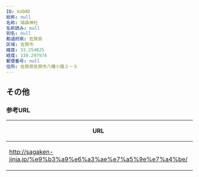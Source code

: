 ```yaml
---
ID: kUO0D
総称: null
名称: 鳩森神社
名称読み: null
別名: null
都道府県: 佐賀県
区域: 佐賀市
緯度: 33.254025
経度: 130.297974
郵便番号: null
住所: 佐賀県佐賀市八幡小路３－９
---
```


## その他

### 参考URL

| URL                                                           | 説明   |
| ------------------------------------------------------------- | ------ |
| http://sagaken-jinja.jp/%e9%b3%a9%e6%a3%ae%e7%a5%9e%e7%a4%be/ | 神社庁 |
